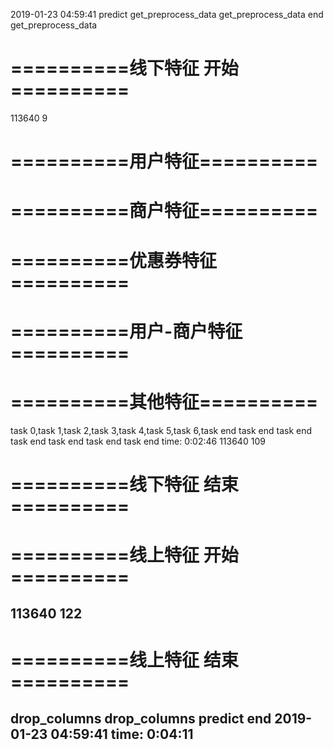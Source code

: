 2019-01-23 04:59:41
predict
get_preprocess_data
get_preprocess_data end
get_preprocess_data
# ==========线下特征 开始==========
113640 9
# ==========用户特征==========
# ==========商户特征==========
# ==========优惠券特征==========
# ==========用户-商户特征==========
# ==========其他特征==========
task
0,task
1,task
2,task
3,task
4,task
5,task
6,task end
task end
task end
task end
task end
task end
task end
time: 0:02:46
113640 109
# ==========线下特征 结束==========
# ==========线上特征 开始==========
113640 122
----------
# ==========线上特征 结束==========
drop_columns
drop_columns
predict end
2019-01-23 04:59:41
time: 0:04:11
----------------------------------------------------
